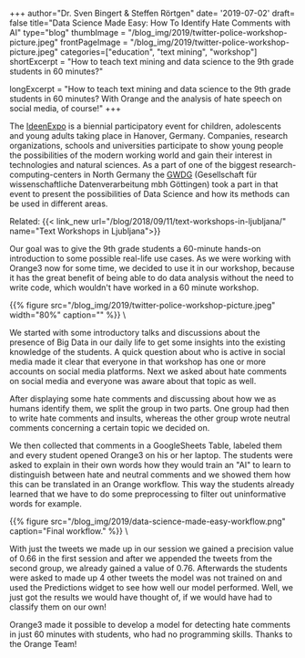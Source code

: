 +++
author="Dr. Sven Bingert & Steffen Rörtgen"
date= '2019-07-02'
draft= false
title="Data Science Made Easy: How To Identify Hate Comments with AI"
type="blog"
thumbImage = "/blog_img/2019/twitter-police-workshop-picture.jpeg"
frontPageImage = "/blog_img/2019/twitter-police-workshop-picture.jpeg"
categories=["education", "text mining", "workshop"]
shortExcerpt = "How to teach text mining and data science to the 9th grade students in 60 minutes?"

longExcerpt = "How to teach text mining and data science to the 9th grade students in 60 minutes? With Orange and the analysis of hate speech on social media, of course!"
+++

The [IdeenExpo](https://www.ideenexpo.de/) is a biennial participatory event for children, adolescents and young adults taking place in Hanover, Germany. Companies, research organizations, schools and universities participate to show young people the possibilities of the modern working world and gain their interest in technologies and natural sciences. As a part of one of the biggest research-computing-centers in North Germany the [GWDG](https://www.gwdg.de/home) (Gesellschaft für wissenschaftliche Datenverarbeitung mbh Göttingen) took a part in that event to present the possibilities of Data Science and how its methods can be used in different areas.

Related: {{< link_new url="/blog/2018/09/11/text-workshops-in-ljubljana/" name="Text Workshops in Ljubljana">}}

Our goal was to give the 9th grade students a 60-minute hands-on introduction to some possible real-life use cases. As we were working with Orange3 now for some time, we decided to use it in our workshop, because it has the great benefit of being able to do data analysis without the need to write code, which wouldn't have worked in a 60 minute workshop.

{{% figure src="/blog_img/2019/twitter-police-workshop-picture.jpeg" width="80%" caption="" %}}
\

We started with some introductory talks and discussions about the presence of Big Data in our daily life to get some insights into the existing knowledge of the students. A quick question about who is active in social media made it clear that everyone in that workshop has one or more accounts on social media platforms. Next we asked about hate comments on social media and everyone was aware about that topic as well.

After displaying some hate comments and discussing about how we as humans identify them, we split the group in two parts. One group had then to write hate comments and insults, whereas the other group wrote neutral comments concerning a certain topic we decided on.

We then collected that comments in a GoogleSheets Table, labeled them and every student opened Orange3 on his or her laptop. The students were asked to explain in their own words how they would train an "AI" to learn to distinguish between hate and neutral comments and we showed them how this can be translated in an Orange workflow. This way the students already learned that we have to do some preprocessing to filter out uninformative words for example.

{{% figure src="/blog_img/2019/data-science-made-easy-workflow.png" caption="Final workflow." %}}
\

With just the tweets we made up in our session we gained a precision value of 0.66 in the first session and after we appended the tweets from the second group, we already gained a value of 0.76. Afterwards the students were asked to made up 4 other tweets the model was not trained on and used the Predictions widget to see how well our model performed. Well, we just got the results we would have thought of, if we would have had to classify them on our own!

Orange3 made it possible to develop a model for detecting hate comments in just 60 minutes with students, who had no programming skills. Thanks to the Orange Team!
